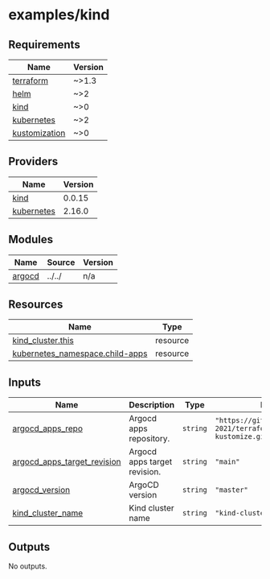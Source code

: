 # examples/kind

<!-- BEGIN_TF_DOCS -->
## Requirements

| Name | Version |
|------|---------|
| <a name="requirement_terraform"></a> [terraform](#requirement\_terraform) | ~>1.3 |
| <a name="requirement_helm"></a> [helm](#requirement\_helm) | ~>2 |
| <a name="requirement_kind"></a> [kind](#requirement\_kind) | ~>0 |
| <a name="requirement_kubernetes"></a> [kubernetes](#requirement\_kubernetes) | ~>2 |
| <a name="requirement_kustomization"></a> [kustomization](#requirement\_kustomization) | ~>0 |

## Providers

| Name | Version |
|------|---------|
| <a name="provider_kind"></a> [kind](#provider\_kind) | 0.0.15 |
| <a name="provider_kubernetes"></a> [kubernetes](#provider\_kubernetes) | 2.16.0 |

## Modules

| Name | Source | Version |
|------|--------|---------|
| <a name="module_argocd"></a> [argocd](#module\_argocd) | ../../ | n/a |

## Resources

| Name | Type |
|------|------|
| [kind_cluster.this](https://registry.terraform.io/providers/tehcyx/kind/latest/docs/resources/cluster) | resource |
| [kubernetes_namespace.child-apps](https://registry.terraform.io/providers/hashicorp/kubernetes/latest/docs/resources/namespace) | resource |

## Inputs

| Name | Description | Type | Default | Required |
|------|-------------|------|---------|:--------:|
| <a name="input_argocd_apps_repo"></a> [argocd\_apps\_repo](#input\_argocd\_apps\_repo) | Argocd apps repository. | `string` | `"https://github.com/toyamagu-2021/terraform-argocd-kustomize.git"` | no |
| <a name="input_argocd_apps_target_revision"></a> [argocd\_apps\_target\_revision](#input\_argocd\_apps\_target\_revision) | Argocd apps target revision. | `string` | `"main"` | no |
| <a name="input_argocd_version"></a> [argocd\_version](#input\_argocd\_version) | ArgoCD version | `string` | `"master"` | no |
| <a name="input_kind_cluster_name"></a> [kind\_cluster\_name](#input\_kind\_cluster\_name) | Kind cluster name | `string` | `"kind-cluster"` | no |

## Outputs

No outputs.
<!-- END_TF_DOCS -->